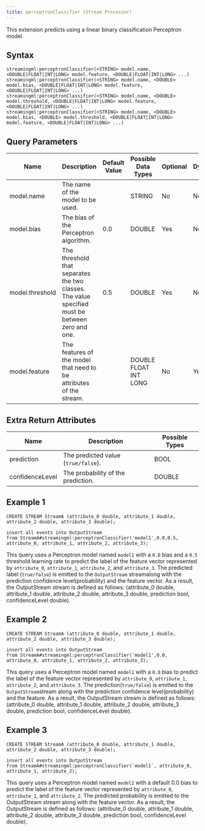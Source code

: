```yaml
---
title: perceptronClassifier (Stream Processor)
---
```


This extension predicts using a linear binary classification Perceptron model.

## Syntax

    streamingml:perceptronClassifier(<STRING> model.name, <DOUBLE|FLOAT|INT|LONG> model.feature, <DOUBLE|FLOAT|INT|LONG> ...)
    streamingml:perceptronClassifier(<STRING> model.name, <DOUBLE> model.bias, <DOUBLE|FLOAT|INT|LONG> model.feature, <DOUBLE|FLOAT|INT|LONG> ...)
    streamingml:perceptronClassifier(<STRING> model.name, <DOUBLE> model.threshold, <DOUBLE|FLOAT|INT|LONG> model.feature, <DOUBLE|FLOAT|INT|LONG> ...)
    streamingml:perceptronClassifier(<STRING> model.name, <DOUBLE> model.bias, <DOUBLE> model.threshold, <DOUBLE|FLOAT|INT|LONG> model.feature, <DOUBLE|FLOAT|INT|LONG> ...)

## Query Parameters

| Name            | Description     | Default Value | Possible Data Types   | Optional | Dynamic |
|------------|--------------------------------------------------------|---------------|-----------------------|----------|---------|
| model.name      | The name of the model to be used.               |               | STRING| No       | No      |
| model.bias      | The bias of the Perceptron algorithm.           | 0.0           | DOUBLE| Yes      | No      |
| model.threshold | The threshold that separates the two classes. The value specified must be between zero and one. | 0.5           | DOUBLE| Yes      | No      |
| model.feature   | The features of the model that need to be attributes of the stream.             |               | DOUBLE FLOAT INT LONG | No       | Yes     |

## Extra Return Attributes

| Name            | Description        | Possible Types |
|-----------------|------------------------------------|----------------|
| prediction      | The predicted value (`true/false`). | BOOL           |
| confidenceLevel | The probability of the prediction.  | DOUBLE         |

## Example 1

    CREATE STREAM StreamA (attribute_0 double, attribute_1 double, attribute_2 double, attribute_3 double);

    insert all events into OutputStream
    from StreamA#streamingml:perceptronClassifier('model1',0.0,0.5, attribute_0, attribute_1, attribute_2, attribute_3);

This query uses a Perceptron model named `model1` with a `0.0` bias and
a `0.5` threshold learning rate to predict the label of the feature
vector represented by `attribute_0`, `attribute_1`, `attribute_2`, and
`attribute_3`. The predicted label (`true/false`) is emitted to the
`OutputStream` streamalong with the prediction confidence
level(probability) and the feature vector. As a result, the OutputStream
stream is defined as follows: (attribute_0 double, attribute_1 double,
attribute_2 double, attribute_3 double, prediction bool,
confidenceLevel double).

## Example 2

    CREATE STREAM StreamA (attribute_0 double, attribute_1 double, attribute_2 double, attribute_3 double);

    insert all events into OutputStream
    from StreamA#streamingml:perceptronClassifier('model1',0.0, attribute_0, attribute_1, attribute_2, attribute_3);

This query uses a Perceptron model named `model1` with a `0.0` bias to
predict the label of the feature vector represented by `attribute_0`,
`attribute_1`, `attribute_2`, and `attribute_3`. The
prediction(`true/false`) is emitted to the `OutputStream`stream along
with the prediction confidence level(probability) and the feature. As a
result, the OutputStream stream is defined as follows: (attribute_0
double, attribute_1 double, attribute_2 double, attribute_3 double,
prediction bool, confidenceLevel double).

## Example 3

    CREATE STREAM StreamA (attribute_0 double, attribute_1 double, attribute_2 double, attribute_3 double);

    insert all events into OutputStream
    from StreamA#streamingml:perceptronClassifier(`model1`, attribute_0, attribute_1, attribute_2);

This query uses a Perceptron model named `model1` with a default 0.0
bias to predict the label of the feature vector represented by
`attribute_0`, `attribute_1`, and `attribute_2`. The predicted
probability is emitted to the OutputStream stream along with the feature
vector. As a result, the OutputStream is defined as follows:
(attribute_0 double, attribute_1 double, attribute_2 double,
attribute_3 double, prediction bool, confidenceLevel double).
